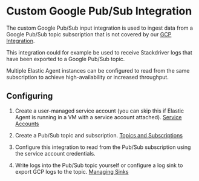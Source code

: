 # Custom Google Pub/Sub Integration

The custom Google Pub/Sub input integration is used to ingest data from a Google Pub/Sub topic subscription that is not covered by our [GCP Integration](https://docs.elastic.co/en/integrations/gcp).

This integration could for example be used to receive Stackdriver logs that have been exported to a Google Pub/Sub topic.

Multiple Elastic Agent instances can be configured to read from the same subscription to achieve high-availability or increased throughput.

## Configuring

1. Create a user-managed service account (you can skip this if Elastic Agent is running in a VM with a service account attached). [Service Accounts](https://cloud.google.com/iam/docs/creating-managing-service-accounts)

2. Create a Pub/Sub topic and subscription. [Topics and Subscriptions](https://cloud.google.com/pubsub/docs/admin)

3. Configure this integration to read from the Pub/Sub subscription using the service account credentials.

4. Write logs into the Pub/Sub topic yourself or configure a log sink to export GCP logs to the topic. [Managing Sinks](https://cloud.google.com/logging/docs/export/configure_export_v2)
